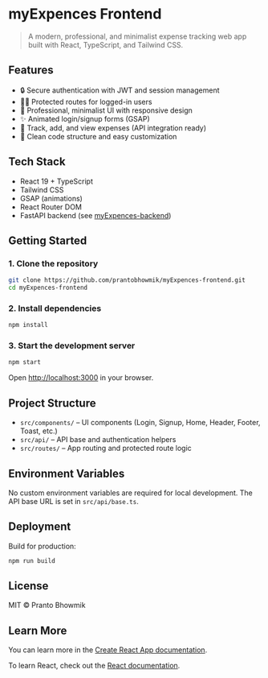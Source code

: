 
# myExpences Frontend

>A modern, professional, and minimalist expense tracking web app built with React, TypeScript, and Tailwind CSS.

## Features

- 🔒 Secure authentication with JWT and session management
- 🧑‍💼 Protected routes for logged-in users
- 🎨 Professional, minimalist UI with responsive design
- ✨ Animated login/signup forms (GSAP)
- 🧾 Track, add, and view expenses (API integration ready)
- 🍃 Clean code structure and easy customization

## Tech Stack

- React 19 + TypeScript
- Tailwind CSS
- GSAP (animations)
- React Router DOM
- FastAPI backend (see [myExpences-backend](https://github.com/prantobhowmik/myExpences-backend))

## Getting Started

### 1. Clone the repository

```sh
git clone https://github.com/prantobhowmik/myExpences-frontend.git
cd myExpences-frontend
```

### 2. Install dependencies

```sh
npm install
```

### 3. Start the development server

```sh
npm start
```

Open [http://localhost:3000](http://localhost:3000) in your browser.

## Project Structure

- `src/components/` – UI components (Login, Signup, Home, Header, Footer, Toast, etc.)
- `src/api/` – API base and authentication helpers
- `src/routes/` – App routing and protected route logic

## Environment Variables

No custom environment variables are required for local development. The API base URL is set in `src/api/base.ts`.

## Deployment

Build for production:

```sh
npm run build
```

## License

MIT © Pranto Bhowmik

## Learn More

You can learn more in the [Create React App documentation](https://facebook.github.io/create-react-app/docs/getting-started).

To learn React, check out the [React documentation](https://reactjs.org/).
